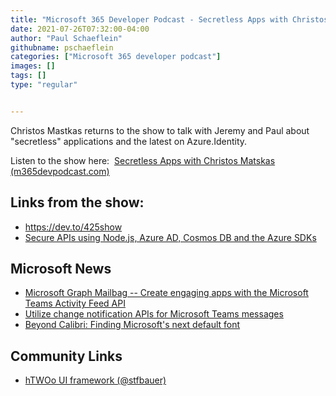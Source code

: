 ```yaml
---
title: "Microsoft 365 Developer Podcast - Secretless Apps with Christos Matskas"
date: 2021-07-26T07:32:00-04:00
author: "Paul Schaeflein"
githubname: pschaeflein
categories: ["Microsoft 365 developer podcast"]
images: []
tags: []
type: "regular"


---
```



Christos Mastkas returns to the show to talk with Jeremy and Paul about
"secretless" applications and the latest on Azure.Identity.

Listen to the show here:  [Secretless Apps with Christos Matskas
(m365devpodcast.com)](https://www.m365devpodcast.com/e/secretless-apps-with-christos-mastkas/)

## Links from the show: 

-   <https://dev.to/425show>
-   [Secure APIs using Node.js, Azure AD, Cosmos DB and the Azure
    SDKs](https://dev.to/425show/secure-apis-using-node-js-azure-ad-cosmos-db-and-the-azure-sdks-4e4i)

## Microsoft News 

-   [Microsoft Graph Mailbag -- Create engaging apps with the Microsoft
    Teams Activity Feed
    API](https://developer.microsoft.com/en-us/graph/blogs/microsoft-graph-mailbag-create-engaging-apps-with-the-microsoft-teams-activity-feed-api/)
-   [Utilize change notification APIs for Microsoft Teams
    messages](https://developer.microsoft.com/en-us/graph/blogs/utilize-change-notification-apis-for-microsoft-teams-messages/)
-   [Beyond Calibri: Finding Microsoft's next default
    font](https://www.microsoft.com/en-us/microsoft-365/blog/2021/04/28/beyond-calibri-finding-microsofts-next-default-font/)

## Community Links 

-   [hTWOo UI framework (\@stfbauer)](https://lab.n8d.studio/htwoo/)
